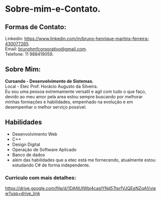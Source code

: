 # Sobre-mim-e-Contato.
## **Formas de Contato:** <br>
Linkedin: https://www.linkedin.com/in/bruno-henrique-martins-ferreira-430077265. <br>
Email: brunohmfcorporativo@gmail.com. <br>
Telefone: 11 988419059. <br>

## **Sobre Mim:** <br>
**Cursando - Desenvolvimento de Sistemas.** <br>
Local - Etec Prof. Horácio Augusto da Silveira. <br>
Eu sou uma pessoa extremamente versatil e agil com tudo o que faço, devido ao meu amor pela area estou sempre buscando por melhorar minhas formações e habilidades, empenhado na evolução e em desempenhar o melhor serviço possivel.
## Habilidades
- Desenvolvimento Web
- C++
- Design Digital
- Operação de Software Aplicado
- Banco de dados
- além das habilidades que a etec está me fornecendo, atualmente estou estudando C# de forma independente. <br>
### **Curriculo com mais detalhes:** <br>
https://drive.google.com/file/d/1DANUIWbi4caslYNd5TtsrfVJQEeNZqA1/view?usp=drive_link <br>
